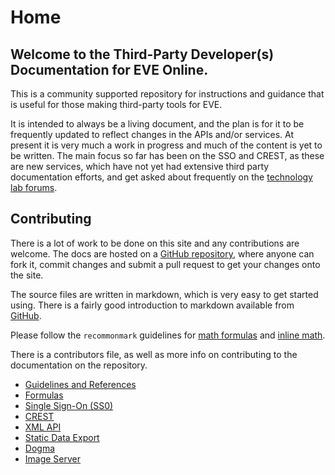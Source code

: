 # Home
## Welcome to the Third-Party Developer(s) Documentation for EVE Online.
This is a community supported repository for instructions and guidance that is useful for those making third-party tools for EVE.

It is intended to always be a living document, and the plan is for it to be frequently updated to reflect changes in the APIs and/or services. At present it is very much a work in progress and much of the content is yet to be written. The main focus so far has been on the SSO and CREST, as these are new services, which have not yet had extensive third party documentation efforts, and get asked about frequently on the [technology lab forums](https://forums.eveonline.com/default.aspx?g=topics&f=263).

## Contributing
There is a lot of work to be done on this site and any contributions are welcome. The docs are hosted on a [GitHub repository](https://github.com/ccpgames/eveonline-third-party-documentation), where anyone can fork it, commit changes and submit a pull request to get your changes onto the site.

The source files are written in markdown, which is very easy to get started using. There is a fairly good introduction to markdown available from [GitHub](https://guides.github.com/features/mastering-markdown/).

Please follow the `recommonmark` guidelines for [math formulas](https://recommonmark.readthedocs.io/en/latest/auto_structify.html#math-formula) and [inline math](https://recommonmark.readthedocs.io/en/latest/auto_structify.html#inline-math).

There is a contributors file, as well as more info on contributing to the documentation on the repository.

* [Guidelines and References](reference/index.md)
* [Formulas](formulas/index.md)
* [Single Sign-On (SS0)](sso/index.md)
* [CREST](crest/index.md)
* [XML API](xmlapi/index.md)
* [Static Data Export](sde/index.md)
* [Dogma](dogma/index.md)
* [Image Server](imageserver/index.md)